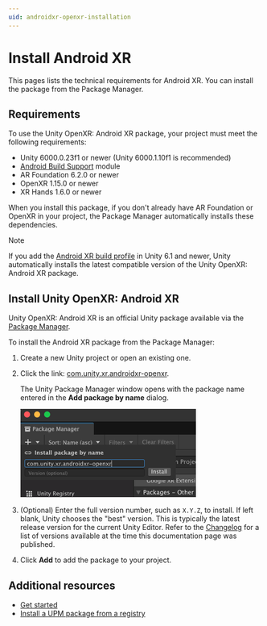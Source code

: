 ```yaml
---
uid: androidxr-openxr-installation
---
```

# Install Android XR

This pages lists the technical requirements for Android XR. You can install the package from the Package Manager.

## Requirements

To use the Unity OpenXR: Android XR package, your project must meet the following requirements:

* Unity 6000.0.23f1 or newer (Unity 6000.1.10f1 is recommended)
* [Android Build Support](xref:um-android-install-dependencies) module
* AR Foundation 6.2.0 or newer
* OpenXR 1.15.0 or newer
* XR Hands 1.6.0 or newer

When you install this package, if you don't already have AR Foundation or OpenXR in your project, the Package Manager automatically installs these dependencies.

> [!NOTE]
> If you add the [Android XR build profile](xref:androidxr-openxr-project-setup#build-profile) in Unity 6.1 and newer, Unity automatically installs the latest compatible version of the Unity OpenXR: Android XR package.

## Install Unity OpenXR: Android XR

Unity OpenXR: Android XR is an official Unity package available via the [Package Manager](xref:um-upm-ui).

To install the Android XR package from the Package Manager:

1. Create a new Unity project or open an existing one.
2. Click the link: [com.unity.xr.androidxr-openxr](com.unity3d.kharma:upmpackage/com.unity.xr.androidxr-openxr).

   The Unity Package Manager window opens with the package name entered in the **Add package by name** dialog.

   ![](images/install.png)

3. (Optional) Enter the full version number, such as <code class="long_version">X.Y.Z</code>, to install. If left blank, Unity chooses the "best" version. This is typically the latest release version for the current Unity Editor. Refer to the [Changelog](xref:androidxr-openxr-changelog) for a list of versions available at the time this documentation page was published.
4. Click **Add** to add the package to your project.

## Additional resources

* [Get started](xref:androidxr-openxr-get-started)
* [Install a UPM package from a registry](xref:um-upm-ui-install)

